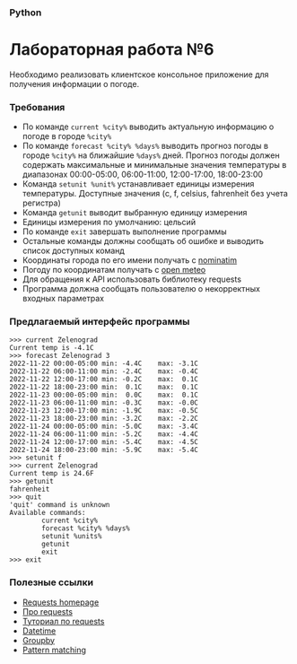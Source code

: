 ### Python
# Лабораторная работа №6

Необходимо реализовать клиентское консольное приложение для получения информации о погоде.

### Требования

* По команде `current %city%` выводить актуальную информацию о погоде в городе `%city%`
* По команде `forecast %city% %days%` выводить прогноз погоды в городе `%city%` на ближайшие `%days%` дней. Прогноз погоды должен содержать максимальные и минимальные значения температуры в диапазонах 00:00-05:00, 06:00-11:00, 12:00-17:00, 18:00-23:00
* Команда `setunit %unit%` устанавливает единицы измерения температуры. Доступные значения (c, f, celsius, fahrenheit без учета регистра)
* Команда `getunit` выводит выбранную единицу измерения
* Единицы измерения по умолчанию: цельсий
* По команде `exit` завершать выполнение программы
* Остальные команды должны сообщать об ошибке и выводить список доступных команд
* Координаты города по его имени получать с [nominatim](https://nominatim.org/release-docs/develop/api/Search/)
* Погоду по координатам получать с [open meteo](https://open-meteo.com/en/docs#api-documentation)
* Для обращения к API использовать библиотеку requests
* Программа должна сообщать пользователю о некорректных входных параметрах

### Предлагаемый интерфейс программы

```
>>> current Zelenograd
Current temp is -4.1C
>>> forecast Zelenograd 3
2022-11-22 00:00-05:00 min: -4.4C    max: -3.1C
2022-11-22 06:00-11:00 min: -2.4C    max: -0.4C
2022-11-22 12:00-17:00 min: -0.2C    max:  0.1C
2022-11-22 18:00-23:00 min:  0.1C    max:  0.1C
2022-11-23 00:00-05:00 min:  0.0C    max:  0.1C
2022-11-23 06:00-11:00 min: -0.3C    max: -0.0C
2022-11-23 12:00-17:00 min: -1.9C    max: -0.5C
2022-11-23 18:00-23:00 min: -3.2C    max: -2.2C
2022-11-24 00:00-05:00 min: -5.0C    max: -3.4C
2022-11-24 06:00-11:00 min: -5.2C    max: -4.4C
2022-11-24 12:00-17:00 min: -5.4C    max: -4.5C
2022-11-24 18:00-23:00 min: -5.9C    max: -5.4C
>>> setunit f
>>> current Zelenograd
Current temp is 24.6F
>>> getunit
fahrenheit
>>> quit
'quit' command is unknown
Available commands:
        current %city%
        forecast %city% %days%
        setunit %units%
        getunit
        exit
>>> exit
```

### Полезные ссылки
* [Requests homepage](https://requests.readthedocs.io/en/latest/)
* [Про requests](https://realpython.com/api-integration-in-python/)
* [Туториал по requests](https://www.digitalocean.com/community/tutorials/how-to-get-started-with-the-requests-library-in-python-ru)
* [Datetime](https://docs.python.org/3/library/datetime.html)
* [Groupby](https://docs.python.org/3/library/itertools.html#itertools.groupby)
* [Pattern matching](https://habr.com/ru/company/yandex_praktikum/blog/547902/)